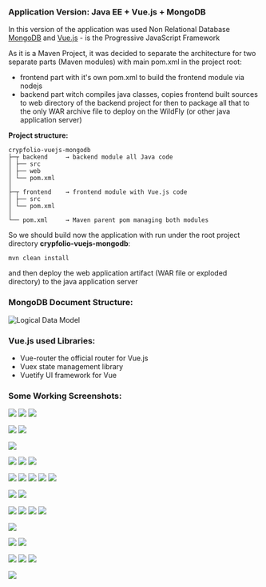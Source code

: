 ### Application Version: Java EE + Vue.js + MongoDB
In this version of the application was used Non Relational Database [MongoDB](https://github.com/mongodb) and [Vue.js](https://github.com/vuejs) - is the Progressive JavaScript Framework
 
As it is a Maven Project,  it was decided to separate the architecture for two separate parts (Maven modules) with 
main pom.xml in the project root:
+ frontend part with it's own pom.xml to build the frontend module via nodejs
+ backend part witch compiles java classes, copies frontend built sources to web directory of the backend project
 for then to package all that to the only WAR archive file to deploy on the WildFly (or other java application server)

**Project structure:**
```
crypfolio-vuejs-mongodb
├─┬ backend     → backend module all Java code
│ ├── src
│ ├── web
│ └── pom.xml
│ 
├─┬ frontend    → frontend module with Vue.js code
│ ├── src
│ └── pom.xml
│ 
└── pom.xml     → Maven parent pom managing both modules
```    

So we should build now the application with run under the root project directory **crypfolio-vuejs-mongodb**:
```
mvn clean install 
```
and then deploy the web application artifact (WAR file or exploded directory)
to the java application server

### MongoDB Document Structure:

![Logical Data Model](data-model/mongodb-document-structures.png)

### Vue.js used Libraries:
* Vue-router the official router for Vue.js
* Vuex state management library
* Vuetify UI framework for Vue

### Some Working Screenshots:

![](../images/vuejs-mongodb/vue-mongodb-login-3.png)
![](../images/vuejs-mongodb/vue-mongodb-login-2.png)
![](../images/vuejs-mongodb/vue-mongodb-login-1.png)

![](../images/vuejs-mongodb/vue-mongodb-signup-2.png)
![](../images/vuejs-mongodb/vue-mongodb-signup-1.png)

![](../images/vuejs-mongodb/vue-mongodb-reset-password.png)

![](../images/vuejs-mongodb/vue-mongodb-portfolio-1.png)
![](../images/vuejs-mongodb/vue-mongodb-portfolio-2.png)
![](../images/vuejs-mongodb/vue-mongodb-portfolio-3.png)

![](../images/vuejs-mongodb/vue-mongodb-add-item-1.png)
![](../images/vuejs-mongodb/vue-mongodb-add-item-3.png)
![](../images/vuejs-mongodb/vue-mongodb-add-item-4.png)
![](../images/vuejs-mongodb/vue-mongodb-add-item-5.png)
![](../images/vuejs-mongodb/vue-mongodb-add-item-7.png)

![](../images/vuejs-mongodb/vue-mongodb-item-details-1.png)
![](../images/vuejs-mongodb/vue-mongodb-item-details-2.png)

![](../images/vuejs-mongodb/vue-mongodb-add-transaction-1.png)
![](../images/vuejs-mongodb/vue-mongodb-add-transaction-2.png)
![](../images/vuejs-mongodb/vue-mongodb-add-transaction-3.png)
![](../images/vuejs-mongodb/vue-mongodb-add-transaction-4.png)

![](../images/vuejs-mongodb/vue-mongodb-archive-1.png)

![](../images/vuejs-mongodb/vue-mongodb-watchlist-1.png)
![](../images/vuejs-mongodb/vue-mongodb-watchlist-2.png)

![](../images/vuejs-mongodb/vue-mongodb-add-watchcoin-1.png)
![](../images/vuejs-mongodb/vue-mongodb-add-watchcoin-2.png)
![](../images/vuejs-mongodb/vue-mongodb-add-watchcoin-3.png)

![](../images/vuejs-mongodb/vue-mongodb-user-menu-1.png)


